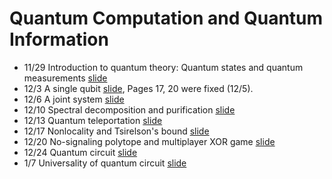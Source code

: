 # Quantum Computation and Quantum Information


* 11/29 Introduction to quantum theory: Quantum states and quantum measurements [slide](/tex/01_states_measurements.pdf)
* 12/3	A single qubit [slide](/tex/02_1qubit.pdf), Pages 17, 20 were fixed (12/5).
* 12/6	A joint system [slide](/tex/03_joint.pdf)
* 12/10	Spectral decomposition and purification [slide](/tex/04_mixed_state.pdf)
* 12/13	Quantum teleportation [slide](/tex/05_teleportation.pdf)
* 12/17	Nonlocality and Tsirelson's bound [slide](/tex/06_nonlocality.pdf)
* 12/20	No-signaling polytope and multiplayer XOR game [slide](/tex/07_GHZ.pdf)
* 12/24	Quantum circuit [slide](/tex/08_Deutsch.pdf)
* 1/7	Universality of quantum circuit [slide](/tex/09_Universality.pdf)
